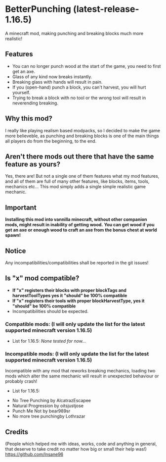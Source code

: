 # BetterPunching (latest-release-1.16.5)
A minecraft mod, making punching and breaking blocks much more realistic!

## Features
* You can no longer punch wood at the start of the game, you need to first get an axe.
* Glass of any kind now breaks instantly.
* Breaking glass with hands will result in pain.
* If you (open-hand) punch a block, you can't harvest, you will hurt yourself.
* Trying to break a block with no tool or the wrong tool will result in neverending breaking.

## Why this mod?
I really like playing realism based modpacks, so I decided to make the game more believeble, 
as punching and breaking blocks is one of the main things all players do from the beginning, to the end.

## Aren't there mods out there that have the same feature as yours?
Yes, there are! But not a single one of them features what my mod features, and all of them are full of many other features,
like blocks, items, tools, mechanics etc... This mod simply adds a single simple realistic game mechanic.

## Important
**Installing this mod into vannilla minecraft, without other companion mods, might result in inability of getting wood.**
**You can get wood if you get an axe or enough wood to craft an axe from the bonus chest at world spawn!**

## Notice
Any incompatibilities/compatibilities shall be reported in the git issues!

## Is "x" mod compatible?
* **If "x" registers their blocks with proper blockTags and harvestToolTypes yes it "should" be 100% compatible**
* **If "x" registers their tools with proper blockHarvestType, yes it "should" be 100% compatible**
* Incompatibilities should be expected.

### Compatible mods: (I will only update the list for the latest supported minecraft version 1.16.5)
- List for 1.16.5:
 *None tested for now...*
### Incompatible mods: (I will only update the list for the latest supported minecraft version 1.16.5)
Incompatible with any mod that reworks breaking mechanics, loading two mods which alter the same mechanic
will result in unexpected behaviour or probably crash!
- List for 1.16.5:
* No Tree Punching by AlcatrazEscapee
* Natural Progression by oitsjustjose
* Punch Me Not by bear989sr
* No more tree punchingby Lothrazar

## Credits 
(People which helped me with ideas, works, code and anything in general, that deserve to take credit no matter how big or small their help was!)  
https://github.com/Insane96
